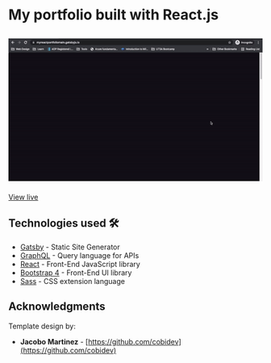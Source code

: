 # My portfolio built with React.js

<h2 align="center">
  <img src="https://github.com/hagenderouen/my-react-portfolio/blob/main/examples/screenshot.gif" alt="Screenshot" width="600px" />
  <br>
</h2>

[View live](https://myreactportfoliomain.gatsbyjs.io/)

## Technologies used 🛠️

- [Gatsby](https://www.gatsbyjs.org/) - Static Site Generator
- [GraphQL](https://graphql.org/) - Query language for APIs
- [React](https://es.reactjs.org/) - Front-End JavaScript library
- [Bootstrap 4](https://getbootstrap.com/docs/4.3/getting-started/introduction/) - Front-End UI library
- [Sass](https://sass-lang.com/documentation) - CSS extension language

## Acknowledgments

Template design by:

- **Jacobo Martinez** - [https://github.com/cobidev](https://github.com/cobidev)
